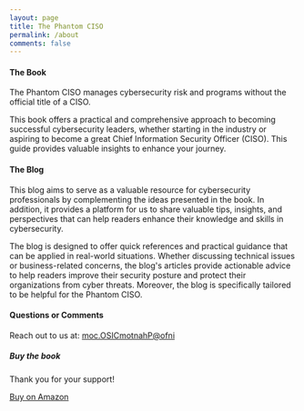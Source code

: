 ```yaml
---
layout: page
title: The Phantom CISO
permalink: /about
comments: false
---
```


<div class="row justify-content-between">
<div class="col-md-8 pr-5">

<h4>The Book</h4>

<p class="card p-4 text-center">
The Phantom CISO manages cybersecurity risk and programs without the official title of a CISO.</p>
<p>
This book offers a practical and comprehensive approach to becoming successful cybersecurity leaders, whether starting in the industry or aspiring to become a great Chief Information Security Officer (CISO). This guide provides valuable insights to enhance your journey.
</p>

<h4>The Blog</h4>

<p>
This blog aims to serve as a valuable resource for cybersecurity professionals by complementing the ideas presented in the book. In addition, it provides a platform for us to share valuable tips, insights, and perspectives that can help readers enhance their knowledge and skills in cybersecurity.
</p>
<p>
The blog is designed to offer quick references and practical guidance that can be applied in real-world situations. Whether discussing technical issues or business-related concerns, the blog's articles provide actionable advice to help readers improve their security posture and protect their organizations from cyber threats. Moreover, the blog is specifically tailored to be helpful for the Phantom CISO. 
</p>

<h4>Questions or Comments</h4>
    <p>Reach out to us at:
<a href="&#x6d;&#x61;&#x69;&#x6c;&#x74;&#x6f;&#x3a;&#x69;&#x6e;&#x66;&#x6f;&#x40;&#x50;&#x68;&#x61;&#x6e;&#x74;&#x6f;&#x6d;&#x43;&#x49;&#x53;&#x4f;&#x2e;&#x63;&#x6f;&#x6d;" class="bidi">
&#x6d;&#x6f;&#x63;&#x2e;&#x4f;&#x53;&#x49;&#x43;<!-- spam@gmail.com -->&#x6d;&#x6f;&#x74;&#x6e;&#x61;&#x68;&#x50;&#x40;&#x6f;&#x66;&#x6e;&#x69;
</a>
</p>
</div>

<div class="col-md-4">

<div class="sticky-top sticky-top-80">
<h5>Buy the book</h5>
    <p>Thank you for your support!</p>
    <div class="text-center">
        <a target="_blank" href="https://amzn.to/3ABlQkY" class="btn btn-outline-primary">
        <i class="fa fa-book mr-3"></i> Buy on Amazon
        </a>
    </div>

</div>
</div>
</div>
